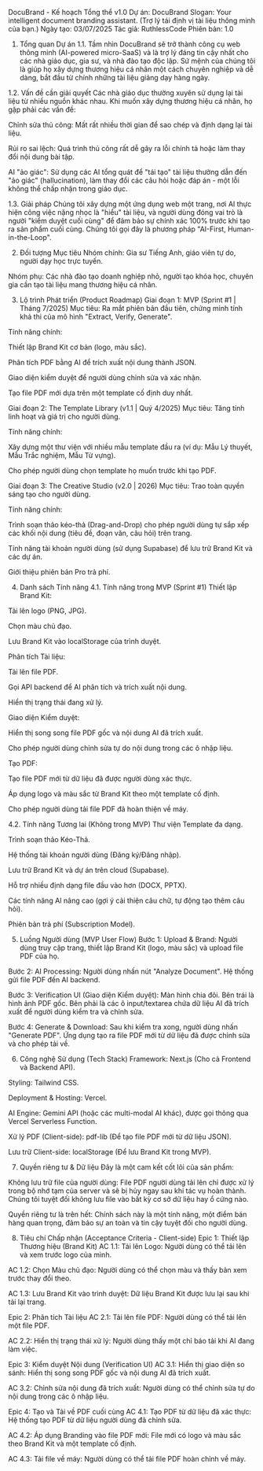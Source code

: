 DocuBrand - Kế hoạch Tổng thể v1.0
Dự án: DocuBrand
Slogan: Your intelligent document branding assistant. (Trợ lý tái định vị tài liệu thông minh của bạn.)
Ngày tạo: 03/07/2025
Tác giả: RuthlessCode
Phiên bản: 1.0

1. Tổng quan Dự án
1.1. Tầm nhìn
DocuBrand sẽ trở thành công cụ web thông minh (AI-powered micro-SaaS) và là trợ lý đáng tin cậy nhất cho các nhà giáo dục, gia sư, và nhà đào tạo độc lập. Sứ mệnh của chúng tôi là giúp họ xây dựng thương hiệu cá nhân một cách chuyên nghiệp và dễ dàng, bắt đầu từ chính những tài liệu giảng dạy hàng ngày.

1.2. Vấn đề cần giải quyết
Các nhà giáo dục thường xuyên sử dụng lại tài liệu từ nhiều nguồn khác nhau. Khi muốn xây dựng thương hiệu cá nhân, họ gặp phải các vấn đề:

Chỉnh sửa thủ công: Mất rất nhiều thời gian để sao chép và định dạng lại tài liệu.

Rủi ro sai lệch: Quá trình thủ công rất dễ gây ra lỗi chính tả hoặc làm thay đổi nội dung bài tập.

AI "ảo giác": Sử dụng các AI tổng quát để "tái tạo" tài liệu thường dẫn đến "ảo giác" (hallucination), làm thay đổi các câu hỏi hoặc đáp án - một lỗi không thể chấp nhận trong giáo dục.

1.3. Giải pháp
Chúng tôi xây dựng một ứng dụng web một trang, nơi AI thực hiện công việc nặng nhọc là "hiểu" tài liệu, và người dùng đóng vai trò là người "kiểm duyệt cuối cùng" để đảm bảo sự chính xác 100% trước khi tạo ra sản phẩm cuối cùng. Chúng tôi gọi đây là phương pháp "AI-First, Human-in-the-Loop".

2. Đối tượng Mục tiêu
Nhóm chính: Gia sư Tiếng Anh, giáo viên tự do, người dạy học trực tuyến.

Nhóm phụ: Các nhà đào tạo doanh nghiệp nhỏ, người tạo khóa học, chuyên gia cần tạo tài liệu mang thương hiệu cá nhân.

3. Lộ trình Phát triển (Product Roadmap)
Giai đoạn 1: MVP (Sprint #1 | Tháng 7/2025)
Mục tiêu: Ra mắt phiên bản đầu tiên, chứng minh tính khả thi của mô hình "Extract, Verify, Generate".

Tính năng chính:

Thiết lập Brand Kit cơ bản (logo, màu sắc).

Phân tích PDF bằng AI để trích xuất nội dung thành JSON.

Giao diện kiểm duyệt để người dùng chỉnh sửa và xác nhận.

Tạo file PDF mới dựa trên một template cố định duy nhất.

Giai đoạn 2: The Template Library (v1.1 | Quý 4/2025)
Mục tiêu: Tăng tính linh hoạt và giá trị cho người dùng.

Tính năng chính:

Xây dựng một thư viện với nhiều mẫu template đầu ra (ví dụ: Mẫu Lý thuyết, Mẫu Trắc nghiệm, Mẫu Từ vựng).

Cho phép người dùng chọn template họ muốn trước khi tạo PDF.

Giai đoạn 3: The Creative Studio (v2.0 | 2026)
Mục tiêu: Trao toàn quyền sáng tạo cho người dùng.

Tính năng chính:

Trình soạn thảo kéo-thả (Drag-and-Drop) cho phép người dùng tự sắp xếp các khối nội dung (tiêu đề, đoạn văn, câu hỏi) trên trang.

Tính năng tài khoản người dùng (sử dụng Supabase) để lưu trữ Brand Kit và các dự án.

Giới thiệu phiên bản Pro trả phí.

4. Danh sách Tính năng
4.1. Tính năng trong MVP (Sprint #1)
Thiết lập Brand Kit:

Tải lên logo (PNG, JPG).

Chọn màu chủ đạo.

Lưu Brand Kit vào localStorage của trình duyệt.

Phân tích Tài liệu:

Tải lên file PDF.

Gọi API backend để AI phân tích và trích xuất nội dung.

Hiển thị trạng thái đang xử lý.

Giao diện Kiểm duyệt:

Hiển thị song song file PDF gốc và nội dung AI đã trích xuất.

Cho phép người dùng chỉnh sửa tự do nội dung trong các ô nhập liệu.

Tạo PDF:

Tạo file PDF mới từ dữ liệu đã được người dùng xác thực.

Áp dụng logo và màu sắc từ Brand Kit theo một template cố định.

Cho phép người dùng tải file PDF đã hoàn thiện về máy.

4.2. Tính năng Tương lai (Không trong MVP)
Thư viện Template đa dạng.

Trình soạn thảo Kéo-Thả.

Hệ thống tài khoản người dùng (Đăng ký/Đăng nhập).

Lưu trữ Brand Kit và dự án trên cloud (Supabase).

Hỗ trợ nhiều định dạng file đầu vào hơn (DOCX, PPTX).

Các tính năng AI nâng cao (gợi ý cải thiện câu chữ, tự động tạo thêm câu hỏi).

Phiên bản trả phí (Subscription Model).

5. Luồng Người dùng (MVP User Flow)
Bước 1: Upload & Brand: Người dùng truy cập trang, thiết lập Brand Kit (logo, màu sắc) và upload file PDF của họ.

Bước 2: AI Processing: Người dùng nhấn nút "Analyze Document". Hệ thống gửi file PDF đến AI backend.

Bước 3: Verification UI (Giao diện Kiểm duyệt): Màn hình chia đôi. Bên trái là hình ảnh PDF gốc. Bên phải là các ô input/textarea chứa dữ liệu AI đã trích xuất để người dùng kiểm tra và chỉnh sửa.

Bước 4: Generate & Download: Sau khi kiểm tra xong, người dùng nhấn "Generate PDF". Ứng dụng tạo ra file PDF mới từ dữ liệu đã được chỉnh sửa và cho phép tải về.

6. Công nghệ Sử dụng (Tech Stack)
Framework: Next.js (Cho cả Frontend và Backend API).

Styling: Tailwind CSS.

Deployment & Hosting: Vercel.

AI Engine: Gemini API (hoặc các multi-modal AI khác), được gọi thông qua Vercel Serverless Function.

Xử lý PDF (Client-side): pdf-lib (Để tạo file PDF mới từ dữ liệu JSON).

Lưu trữ Client-side: localStorage (Để lưu Brand Kit trong MVP).

7. Quyền riêng tư & Dữ liệu
Đây là một cam kết cốt lõi của sản phẩm:

Không lưu trữ file của người dùng: File PDF người dùng tải lên chỉ được xử lý trong bộ nhớ tạm của server và sẽ bị hủy ngay sau khi tác vụ hoàn thành. Chúng tôi tuyệt đối không lưu file vào bất kỳ cơ sở dữ liệu hay ổ cứng nào.

Quyền riêng tư là trên hết: Chính sách này là một tính năng, một điểm bán hàng quan trọng, đảm bảo sự an toàn và tin cậy tuyệt đối cho người dùng.

8. Tiêu chí Chấp nhận (Acceptance Criteria - Client-side)
Epic 1: Thiết lập Thương hiệu (Brand Kit)
AC 1.1: Tải lên Logo: Người dùng có thể tải lên và xem trước logo của mình.

AC 1.2: Chọn Màu chủ đạo: Người dùng có thể chọn màu và thấy bản xem trước thay đổi theo.

AC 1.3: Lưu Brand Kit vào trình duyệt: Dữ liệu Brand Kit được lưu lại sau khi tải lại trang.

Epic 2: Phân tích Tài liệu
AC 2.1: Tải lên file PDF: Người dùng có thể tải lên một file PDF.

AC 2.2: Hiển thị trạng thái xử lý: Người dùng thấy một chỉ báo tải khi AI đang làm việc.

Epic 3: Kiểm duyệt Nội dung (Verification UI)
AC 3.1: Hiển thị giao diện so sánh: Hiển thị song song PDF gốc và nội dung AI đã trích xuất.

AC 3.2: Chỉnh sửa nội dung đã trích xuất: Người dùng có thể chỉnh sửa tự do nội dung trong các ô nhập liệu.

Epic 4: Tạo và Tải về PDF cuối cùng
AC 4.1: Tạo PDF từ dữ liệu đã xác thực: Hệ thống tạo PDF từ dữ liệu người dùng đã chỉnh sửa.

AC 4.2: Áp dụng Branding vào file PDF mới: File mới có logo và màu sắc theo Brand Kit và một template cố định.

AC 4.3: Tải file về máy: Người dùng có thể tải file PDF hoàn chỉnh về máy.